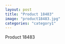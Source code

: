 ```yaml
---
layout: post
title: "Product 18483"
image: "product18483.jpg"
categories: "category1"
---
```

Product 18483

